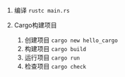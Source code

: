 
1. 编译 `rustc main.rs`

2. Cargo构建项目
	1. 创建项目 `cargo new hello_cargo`
	2. 构建项目 `cargo build`
	3. 运行项目 `cargo run`
	4. 检查项目 `cargo check` 